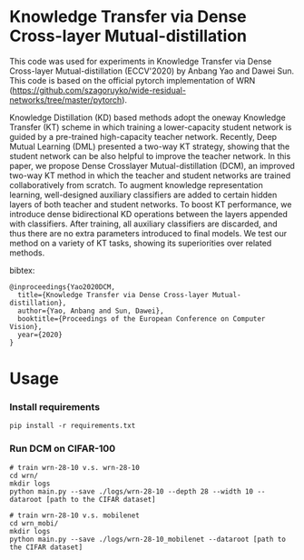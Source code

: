 Knowledge Transfer via Dense Cross-layer Mutual-distillation
=============

This code was used for experiments in Knowledge Transfer via Dense Cross-layer Mutual-distillation (ECCV'2020) by Anbang Yao and Dawei Sun. This code is based on the official pytorch implementation of WRN (https://github.com/szagoruyko/wide-residual-networks/tree/master/pytorch).

Knowledge Distillation (KD) based methods adopt the oneway Knowledge Transfer (KT) scheme in which training a lower-capacity student network is guided by a pre-trained high-capacity teacher network. Recently, Deep Mutual Learning (DML) presented a two-way KT strategy, showing that the student network can be also helpful to improve the teacher network. In this paper, we propose Dense Crosslayer Mutual-distillation (DCM), an improved two-way KT method in which the teacher and student networks are trained collaboratively from scratch. To augment knowledge representation learning, well-designed auxiliary classifiers are added to certain hidden layers of both teacher and student networks. To boost KT performance, we introduce dense bidirectional KD operations between the layers appended with classifiers. After training, all auxiliary classifiers are discarded, and thus there are no extra parameters introduced to final models. We test our method on a variety of KT tasks, showing its superiorities over related methods.

bibtex:
```
@inproceedings{Yao2020DCM,
  title={Knowledge Transfer via Dense Cross-layer Mutual-distillation},
  author={Yao, Anbang and Sun, Dawei},
  booktitle={Proceedings of the European Conference on Computer Vision},
  year={2020}
}
```

# Usage

### Install requirements

```
pip install -r requirements.txt
```

### Run DCM on CIFAR-100

```
# train wrn-28-10 v.s. wrn-28-10
cd wrn/
mkdir logs
python main.py --save ./logs/wrn-28-10 --depth 28 --width 10 --dataroot [path to the CIFAR dataset]
```

```
# train wrn-28-10 v.s. mobilenet
cd wrn_mobi/
mkdir logs
python main.py --save ./logs/wrn-28-10_mobilenet --dataroot [path to the CIFAR dataset]
```
